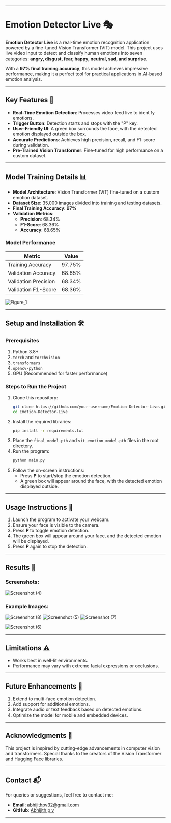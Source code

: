 
---

# Emotion Detector Live 🎭

**Emotion Detector Live** is a real-time emotion recognition application powered by a fine-tuned Vision Transformer (ViT) model. This project uses live video input to detect and classify human emotions into seven categories: **angry, disgust, fear, happy, neutral, sad, and surprise**. 

With a **97% final training accuracy**, this model achieves impressive performance, making it a perfect tool for practical applications in AI-based emotion analysis.

---

## Key Features 🚀

- **Real-Time Emotion Detection**: Processes video feed live to identify emotions.
- **Trigger Button**: Detection starts and stops with the "P" key.
- **User-Friendly UI**: A green box surrounds the face, with the detected emotion displayed outside the box.
- **Accurate Predictions**: Achieves high precision, recall, and F1-score during validation.
- **Pre-Trained Vision Transformer**: Fine-tuned for high performance on a custom dataset.

---

## Model Training Details 📊

- **Model Architecture**: Vision Transformer (ViT) fine-tuned on a custom emotion dataset.
- **Dataset Size**: 35,000 images divided into training and testing datasets.
- **Final Training Accuracy**: **97%**
- **Validation Metrics**:  
  - **Precision**: 68.34%
  - **F1-Score**: 68.36%
  - **Accuracy**: 68.65%
### Model Performance

| Metric        | Value  |
|---------------|--------|
| Training Accuracy | 97.75%   |
| Validation Accuracy | 68.65% |
| Validation Precision     | 68.34% |
| Validation F1-Score      | 68.36% |

![Figure_1](https://github.com/user-attachments/assets/929e37ab-db2b-4f37-b861-4c111047e784)

---

## Setup and Installation 🛠️

### Prerequisites
1. Python 3.8+
2. `torch` and `torchvision`
3. `transformers`
4. `opencv-python`
5. GPU (Recommended for faster performance)

### Steps to Run the Project
1. Clone this repository:
   ```bash
   git clone https://github.com/your-username/Emotion-Detector-Live.git
   cd Emotion-Detector-Live
   ```
2. Install the required libraries:
   ```bash
   pip install -r requirements.txt
   ```
3. Place the `final_model.pth` and `vit_emotion_model.pth` files in the root directory.
4. Run the program:
   ```bash
   python main.py
   ```
5. Follow the on-screen instructions:
   - Press **P** to start/stop the emotion detection.
   - A green box will appear around the face, with the detected emotion displayed outside.

---

## Usage Instructions 🎥

1. Launch the program to activate your webcam.
2. Ensure your face is visible to the camera.
3. Press **P** to toggle emotion detection.
4. The green box will appear around your face, and the detected emotion will be displayed.
5. Press **P** again to stop the detection.

---

## Results 📸

### Screenshots:
![Screenshot (4)](https://github.com/user-attachments/assets/57520653-7b75-4b09-a229-9595f7a32fbc)

### Example Images:
![Screenshot (8)](https://github.com/user-attachments/assets/4660fa17-f4cb-4c61-80f5-2f80be2c1ee2)
![Screenshot (5)](https://github.com/user-attachments/assets/b38f4005-dd79-467c-be67-325626030cb8)
![Screenshot (7)](https://github.com/user-attachments/assets/6a012942-49dc-443f-bedf-af1eebde6914)

![Screenshot (6)](https://github.com/user-attachments/assets/8719aaf3-8c40-4571-8a0e-cce973641380)

---

## Limitations ⚠️

- Works best in well-lit environments.
- Performance may vary with extreme facial expressions or occlusions.

---

## Future Enhancements 🌟

1. Extend to multi-face emotion detection.
2. Add support for additional emotions.
3. Integrate audio or text feedback based on detected emotions.
4. Optimize the model for mobile and embedded devices.

---

## Acknowledgments 🙏

This project is inspired by cutting-edge advancements in computer vision and transformers. Special thanks to the creators of the Vision Transformer and Hugging Face libraries.

---

## Contact 📬

For queries or suggestions, feel free to contact me:  
- **Email**: abhijithpv32@gmail.com  
- **GitHub**: [Abhijith p v](https://github.com/ab-hi-ji-th)

---

